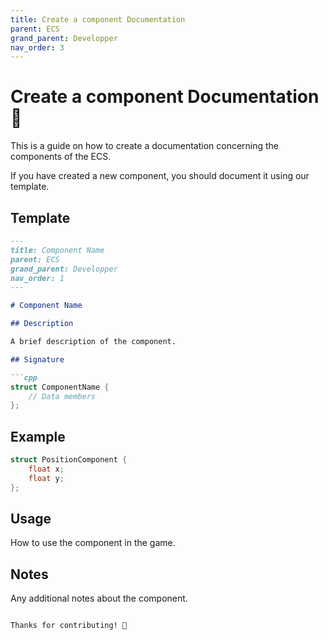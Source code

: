 ```yaml
---
title: Create a component Documentation
parent: ECS
grand_parent: Developper
nav_order: 3
---
```


# Create a component Documentation 🧩

This is a guide on how to create a documentation concerning the components of the ECS.

If you have created a new component, you should document it using our template.

## Template

```markdown
---
title: Component Name
parent: ECS
grand_parent: Developper
nav_order: 1
---

# Component Name

## Description

A brief description of the component.

## Signature

```cpp
struct ComponentName {
    // Data members
};
```

## Example

```cpp
struct PositionComponent {
    float x;
    float y;
};
```

## Usage

How to use the component in the game.

## Notes

Any additional notes about the component.
```

Thanks for contributing! 🎉